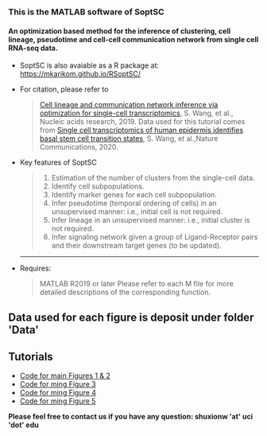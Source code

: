 ### This is the MATLAB software of SoptSC 
#### An optimization based method for the inference of clustering, cell lineage, pseudotime and cell-cell communication network from single cell RNA-seq data. 

* SoptSC is also avaiable as a R package at: https://mkarikom.github.io/RSoptSC/
* For citation, please refer to 
	> [Cell lineage and communication network inference via optimization for single-cell transcriptomics](https://academic.oup.com/nar/advance-article/doi/10.1093/nar/gkz204/5421812), S. Wang, et al., Nucleic acids research, 2019.
	> Data used for this tutorial comes from [Single cell transcriptomics of human epidermis identifies basal stem cell transition states](https://www.nature.com/articles/s41467-020-18075-7), S. Wang, et al.,Nature Communications, 2020. 

* Key features of SoptSC
	> 1. Estimation of the number of clusters from the single-cell data.
	> 2. Identify cell subpopulations.
	> 3. Identify marker genes for each cell subpopulation.
	> 4. Infer pseudotime (temporal ordering of cells) in an unsupervised manner: i.e., initial cell is not required.
	> 5. Infer lineage in an unsupervised manner: i.e., initial cluster is not required. 
	> 6. Infer signaling network given a group of Ligand-Receptor pairs and their downstream target genes (to be updated).
	----------------------

- Requires: 
	> MATLAB R2019 or later
	> Please refer to each M file for more detailed descriptions of the corresponding function.
	
## Data used for each figure is deposit under folder 'Data'

## Tutorials
- [Code for main Figures 1 & 2](https://htmlpreview.github.io/?https://github.com/WangShuxiong/Human_Epi/blob/master/Main_Figure1_2.html)
- [Code for ming Figure 3](https://htmlpreview.github.io/?https://github.com/WangShuxiong/Human_Epi/blob/master/Main_Figure3.html)
- [Code for ming Figure 4](https://htmlpreview.github.io/?https://github.com/WangShuxiong/Human_Epi/blob/master/Main_Figure4.html)
- [Code for ming Figure 5](https://htmlpreview.github.io/?https://github.com/WangShuxiong/Human_Epi/blob/master/Main_Figure5.html)


**Please feel free to contact us if you have any question: shuxionw 'at' uci 'dot' edu**
